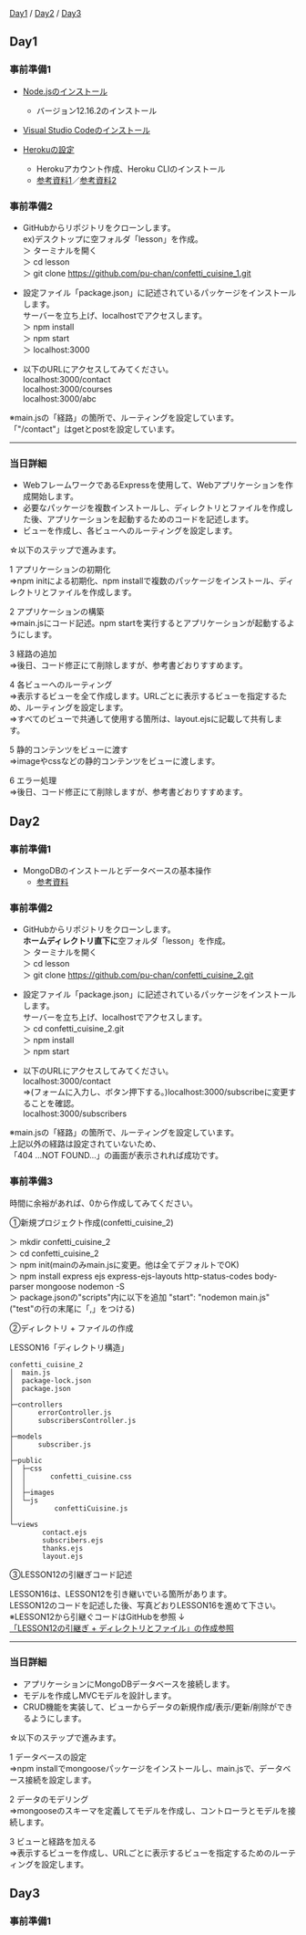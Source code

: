 [Day1](#day1) / [Day2](#day2) / [Day3](#day3)

## Day1

### 事前準備1
* [Node.jsのインストール](https://nodejs.org/ja/)
  * バージョン12.16.2のインストール
  
* [Visual Studio Codeのインストール](https://code.visualstudio.com/)

* [Herokuの設定](https://devcenter.heroku.com/articles/heroku-cli)
  * Herokuアカウント作成、Heroku CLIのインストール
  * [参考資料1](https://chusotsu-program.com/heroku-getting-started/)／[参考資料2](http://vdeep.net/rubyonrails-heroku)
  
  
### 事前準備2
* GitHubからリポジトリをクローンします。  
ex)デスクトップに空フォルダ「lesson」を作成。  
＞ ターミナルを開く   
＞ cd lesson   
＞ git clone https://github.com/pu-chan/confetti_cuisine_1.git

* 設定ファイル「package.json」に記述されているパッケージをインストールします。  
サーバーを立ち上げ、localhostでアクセスします。  
＞ npm install  
＞ npm start  
＞ localhost:3000

* 以下のURLにアクセスしてみてください。  
localhost:3000/contact  
localhost:3000/courses  
localhost:3000/abc   

※main.jsの「経路」の箇所で、ルーティングを設定しています。  
「"/contact"」はgetとpostを設定しています。  

***

### 当日詳細

- WebフレームワークであるExpressを使用して、Webアプリケーションを作成開始します。
- 必要なパッケージを複数インストールし、ディレクトリとファイルを作成した後、アプリケーションを起動するためのコードを記述します。
- ビューを作成し、各ビューへのルーティングを設定します。

☆以下のステップで進みます。

1 アプリケーションの初期化  
⇒npm initによる初期化、npm installで複数のパッケージをインストール、ディレクトリとファイルを作成します。
  
2 アプリケーションの構築  
⇒main.jsにコード記述。npm startを実行するとアプリケーションが起動するようにします。

3 経路の追加  
⇒後日、コード修正にて削除しますが、参考書どおりすすめます。

4 各ビューへのルーティング  
⇒表示するビューを全て作成します。URLごとに表示するビューを指定するため、ルーティングを設定します。  
⇒すべてのビューで共通して使用する箇所は、layout.ejsに記載して共有します。

5 静的コンテンツをビューに渡す  
⇒imageやcssなどの静的コンテンツをビューに渡します。

6 エラー処理  
⇒後日、コード修正にて削除しますが、参考書どおりすすめます。

## Day2

### 事前準備1
* MongoDBのインストールとデータベースの基本操作
  * [参考資料](https://reffect.co.jp/windows/mac-mongodb-install)


### 事前準備2  
* GitHubからリポジトリをクローンします。  
**ホームディレクトリ直下に**空フォルダ「lesson」を作成。  
＞ ターミナルを開く   
＞ cd lesson   
＞ git clone https://github.com/pu-chan/confetti_cuisine_2.git  

* 設定ファイル「package.json」に記述されているパッケージをインストールします。  
サーバーを立ち上げ、localhostでアクセスします。  
＞ cd confetti_cuisine_2.git    
＞ npm install  
＞ npm start  

* 以下のURLにアクセスしてみてください。  
localhost:3000/contact  
⇒(フォームに入力し、ボタン押下する。)localhost:3000/subscribeに変更することを確認。  
localhost:3000/subscribers    

※main.jsの「経路」の箇所で、ルーティングを設定しています。  
上記以外の経路は設定されていないため、  
「404 ...NOT FOUND...」の画面が表示されれば成功です。　　


### 事前準備3  
時間に余裕があれば、0から作成してみてください。

①新規プロジェクト作成(confetti_cuisine_2)  

＞ mkdir confetti_cuisine_2  
＞ cd confetti_cuisine_2  
＞ npm init(mainのみmain.jsに変更。他は全てデフォルトでOK)  
＞ npm install express ejs express-ejs-layouts http-status-codes body-parser mongoose nodemon -S  
＞ package.jsonの"scripts"内に以下を追加
"start": "nodemon main.js"("test"の行の末尾に「,」をつける)

②ディレクトリ + ファイルの作成  

LESSON16「ディレクトリ構造」
```
confetti_cuisine_2
│  main.js
│  package-lock.json
│  package.json
│
├─controllers
│      errorController.js
│      subscribersController.js
│
├─models
│      subscriber.js
│
├─public
│  ├─css
│  │      confetti_cuisine.css
│  │
│  ├─images
│  └─js
│          confettiCuisine.js
│
└─views
        contact.ejs
        subscribers.ejs
        thanks.ejs
        layout.ejs
```

③LESSON12の引継ぎコード記述  

LESSON16は、LESSON12を引き継いでいる箇所があります。  
LESSON12のコードを記述した後、写真どおりLESSON16を進めて下さい。  
※LESSON12から引継ぐコードはGitHubを参照 ↓    
[「LESSON12の引継ぎ + ディレクトリとファイル」の作成参照](https://github.com/pu-chan/confetti_cuisine_2/commits/master)

***
 
### 当日詳細

- アプリケーションにMongoDBデータベースを接続します。
- モデルを作成しMVCモデルを設計します。
- CRUD機能を実装して、ビューからデータの新規作成/表示/更新/削除ができるようにします。

☆以下のステップで進みます。

1 データベースの設定  
⇒npm installでmongooseパッケージをインストールし、main.jsで、データベース接続を設定します。
  
2 データのモデリング  
⇒mongooseのスキーマを定義してモデルを作成し、コントローラとモデルを接続します。

3 ビューと経路を加える  
⇒表示するビューを作成し、URLごとに表示するビューを指定するためのルーティングを設定します。

## Day3

### 事前準備1
